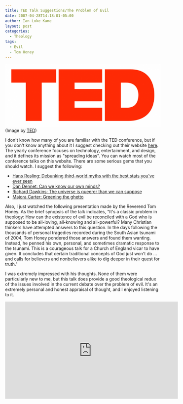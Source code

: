 ```yaml
---
title: TED Talk Suggestions/The Problem of Evil
date: 2007-04-28T14:18:01-05:00
author: Ian Luke Kane
layout: post
categories:
  - Theology
tags:
  - Evil
  - Tom Honey
---
```


![(Image by TED)](/assets/ted.png)  
(Image by [TED](http://www.ted.com/))

I don't know how many of you are familiar with the TED conference, but
if you don't know anything about it I suggest checking out their website
[here](http://www.ted.com/). The yearly conference focuses on
technology, entertainment, and design, and it defines its mission as
"spreading ideas". You can watch most of the conference talks on this
website. There are some serious gems that you should watch. I suggest
the following:

  * [Hans Rosling: Debunking third-world myths with the best stats you've ever seen](http://www.ted.com/index.php/talks/view/id/92)
  * [Dan Dennet: Can we know our own minds?](http://www.ted.com/index.php/talks/view/id/102)
  * [Richard Dawkins: The universe is queerer than we can suppose](http://www.ted.com/index.php/talks/view/id/98)
  * [Majora Carter: Greening the ghetto](http://www.ted.com/index.php/talks/view/id/53)

Also, I just watched the following presentation made by the Reverend Tom
Honey. As the brief synopsis of the talk indicates, "It's a classic
problem in theology: How can the existence of evil be reconciled with a
God who is supposed to be all-loving, all-knowing and all-powerful? Many
Christian thinkers have attempted answers to this question. In the days
following the thousands of personal tragedies recorded during the South
Asian tsunami of 2004, Tom Honey pondered those answers and found them
wanting. Instead, he penned his own, personal, and sometimes dramatic
response to the tsunami. This is a courageous talk for a Church of
England vicar to have given. It concludes that certain traditional
concepts of God just won't do ... and calls for believers and
nonbelievers alike to dig deeper in their quest for truth."

I was extremely impressed with his thoughts. None of them were
particularly new to me, but this talk does provide a good theological
redux of the issues involved in the current debate over the problem of
evil. It's an extremely personal and honest appraisal of thought, and I
enjoyed listening to it.

<iframe width="560" height="315" src="https://www.youtube.com/embed/2wdkxdiOFJA" frameborder="0" allow="accelerometer; autoplay; encrypted-media; gyroscope; picture-in-picture" allowfullscreen></iframe>